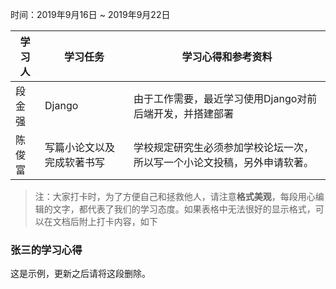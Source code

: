 时间：2019年9月16日 ~ 2019年9月22日

| 学习人  | 学习任务   | 学习心得和参考资料                       |
| ---- | ------ | ------------------------------- |
| 段金强  | Django | 由于工作需要，最近学习使用Django对前后端开发，并搭建部署 |
| 陈俊富  | 写篇小论文以及完成软著书写 | 学校规定研究生必须参加学校论坛一次，所以写一个小论文投稿，另外申请软著。 |

> 注：大家打卡时，为了方便自己和拯救他人，请注意**格式美观**，每段用心编辑的文字，都代表了我们的学习态度。如果表格中无法很好的显示格式，可以在文档后附上打卡内容，如下

### 张三的学习心得
这是示例，更新之后请将这段删除。
